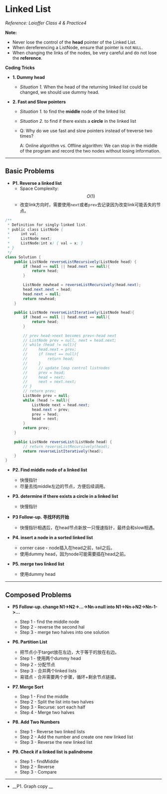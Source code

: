 <extoc></extoc>

# Linked List

_Reference: Laioffer Class 4 & Practice4_

**Note:**

- Never lose the control of the **head** pointer of the Linked List.
- When dereferencing a ListNode, ensure that pointer is not `NULL`.
- When changing the links of the nodes, be very careful and do not lose the **reference**.


**Coding Tricks**

- __1. Dummy head__

	- _Situation 1._ When the head of the returning linked list could be changed, we should use dummy head.

- __2. Fast and Slow pointers__

	- _Situation 1._ to find the **middle** node of the linked list
	
	- _Situation 2._ to find if there exists a **circle** in the linked list

	- Q: Why do we use fast and slow pointers instead of treverse two times?

		A: Online algorithm vs. Offline algorithm: We can stop in the middle of the program and record the two nodes without losing information.

-----
## Basic Problems

- __P1. Reverse a linked list__
    - Space Complexity: $$O(1)$$
    - 改变link方向时，需要使用`next`或者`prev`去记录因为改变link可能丢失的节点。

```java
/**
 * Definition for singly-linked list.
 * public class ListNode {
 *     int val;
 *     ListNode next;
 *     ListNode(int x) { val = x; }
 * }
 */
class Solution {
    public ListNode reverseListRecursively(ListNode head) {
        if (head == null || head.next == null){
            return head;
        }
        
        ListNode newhead = reverseListRecursively(head.next);
        head.next.next = head;
        head.next = null;
        return newhead;
    }
    
    public ListNode reverseListIteratively(ListNode head){
        if (head == null || head.next == null){
            return head;
        }
        
        // prev head->next becomes prev<-head next
        // ListNode prev = null, next = head.next;
        // while (head != null){
        //     head.next = prev;
        //     if (next == null){
        //         return head;
        //     }
        //     // update loop control listnodes
        //     prev = head;
        //     head = next;
        //     next = next.next;
        // }
        // return prev;
        ListNode prev = null;
        while (head != null){
            ListNode next = head.next;
            head.next = prev;
            prev = head;
            head = next;
        }
        return prev;
    }
    
    public ListNode reverseList(ListNode head) {
        // return reverseListRecursively(head);
        return reverseListIteratively(head);
    }
}
```

- __P2. Find middle node of a linked list__
    - 快慢指针
    - 尽量去找middle左边的节点，方便后续调用。

- __P3. determine if there exists a circle in a linked list__
    - 快慢指针

- __P3 Follow-up. 寻找环的开始__

    - 快慢指针相遇后，在head节点新放一只慢速指针，最终会和slow相遇。

- __P4. insert a node in a sorted linked list__

    - corner case - node插入在head之前，tail之后。
    - 使用dummy head，因为node可能需要插在head之前。

- __P5. merge two linked list__

    - 使用dummy head


-----
## Composed Problems

- __P5 Follow-up. change N1->N2->...->Nn->null into N1->Nn->N2->Nn-1->...__
    
    - Step 1 - find the middle node
    - Step 2 - reverse the second hal
    - Step 3 - merge two halves into one solution

- __P6. Partition List__

    - 把节点小于target放在左边，大于等于的放在右边。
    - Step 1 - 使用两个dummy head
    - Step 2 - 分配节点
    - Step 3 - 合并两个linked lists
    - 易错点 - 合并需要两个步骤，循环+剩余节点链接。

- __P7. Merge Sort__
    
    - Step 1 - Find the middle
    - Step 2 - Split the list into two halves
    - Step 3 - Recurse: sort each half
    - Step 4 - Merge two halves

- __P8. Add Two Numbers__
    
    - Step 1 - Reverse two linked lists
    - Step 2 - Add the number and create one new linked list
    - Step 3 - Reverse the new linked list

- __P9. Check if a linked list is palindrome__

    - Step 1 - findMiddle
    - Step 2 - Reverse
    - Step 3 - Compare

------

- __P1. Graph copy __